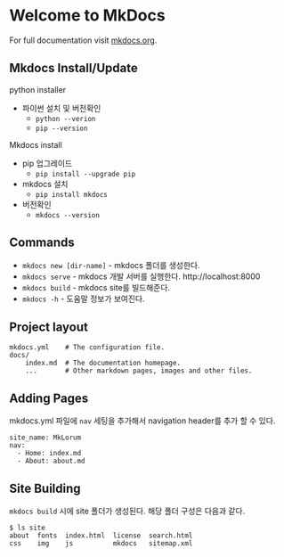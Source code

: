 # Welcome to MkDocs

For full documentation visit [mkdocs.org](https://www.mkdocs.org).


## Mkdocs Install/Update

 python installer

   - 파이썬 설치 및 버전확인
     - `python --verion`
     - `pip --version`
 
 Mkdocs install

   - pip 업그레이드
     - `pip install --upgrade pip`
   - mkdocs 설치
     - `pip install mkdocs`
   - 버전확인
     - `mkdocs --version`



## Commands
 
 * `mkdocs new [dir-name]` - mkdocs 폴더를 생성한다.
 * `mkdocs serve` - mkdocs 개발 서버를 실행한다. http://localhost:8000
 * `mkdocs build` - mkdocs site를 빌드해준다.
 * `mkdocs -h` - 도움말 정보가 보여진다.


## Project layout

    mkdocs.yml    # The configuration file.
    docs/
        index.md  # The documentation homepage.
        ...       # Other markdown pages, images and other files.


## Adding Pages

mkdocs.yml 파일에 `nav` 세팅을 추가해서 navigation header를 추가 할 수 있다.
  
  ```
  site_name: MkLorum
  nav:
    - Home: index.md
    - About: about.md
  ```

## Site Building

`mkdocs build` 시에 site 폴더가 생성된다. 해당 폴더 구성은 다음과 같다.

    $ ls site
    about  fonts  index.html  license  search.html
    css    img    js          mkdocs   sitemap.xml